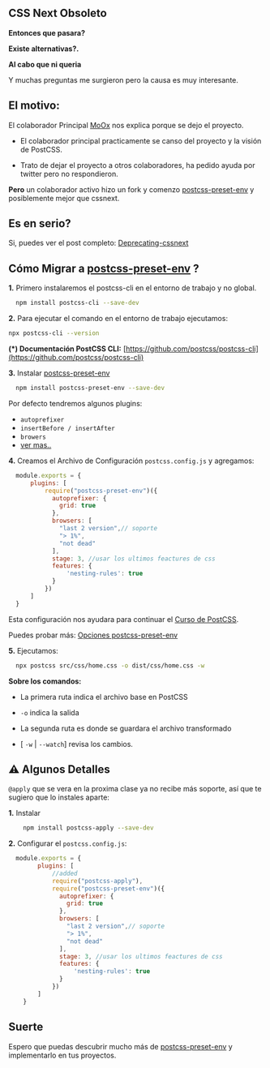 ## CSS Next Obsoleto

**Entonces que pasara?**

**Existe alternativas?.**

**Al cabo que ni queria**

Y muchas preguntas me surgieron pero la causa es muy interesante.

## El motivo:

  El colaborador Principal [MoOx](https://github.com/MoOx) nos explica porque se dejo el proyecto.

  - El colaborador principal practicamente se canso del proyecto y la visión de PostCSS.

  - Trato de dejar el proyecto a otros colaboradores, ha pedido ayuda por twitter pero no respondieron.

**Pero** un colaborador activo hizo un fork y comenzo [postcss-preset-env](https://preset-env.cssdb.org) y posiblemente mejor que cssnext.

## Es en serio?
  Si, puedes ver el post completo: 
  [Deprecating-cssnext](https://moox.io/blog/deprecating-cssnext/)


## Cómo Migrar a [postcss-preset-env](https://preset-env.cssdb.org) ?

**1.** Primero instalaremos el postcss-cli en el entorno de trabajo y no global.

```sh
  npm install postcss-cli --save-dev
```

**2.** Para ejecutar el comando en el entorno de trabajo ejecutamos:

```sh
npx postcss-cli --version
```

**(*) Documentación PostCSS CLI:** [https://github.com/postcss/postcss-cli](https://github.com/postcss/postcss-cli)

**3.** Instalar [postcss-preset-env](https://preset-env.cssdb.org/)

```sh
  npm install postcss-preset-env --save-dev
```

Por defecto tendremos algunos plugins:
  - `autoprefixer`
  - `insertBefore / insertAfter`
  - `browers`
  - [ver mas..](https://github.com/csstools/postcss-preset-env#options)


**4.** Creamos el Archivo de Configuración
  `postcss.config.js` y agregamos:

  ```js
    module.exports = {
        plugins: [
            require("postcss-preset-env")({
              autoprefixer: {
                grid: true
              },
              browsers: [
                "last 2 version",// soporte
                "> 1%",
                "not dead"
              ],
              stage: 3, //usar los ultimos feactures de css
              features: {
                  'nesting-rules': true
              }
            })
        ]
    }
  ```

  Esta configuración nos ayudara para continuar el [Curso de PostCSS](https://platzi.com/clases/postcss).
  
  
  Puedes probar más: [Opciones postcss-preset-env](https://github.com/csstools/postcss-preset-env#options)

  **5.** Ejecutamos:
  
  ```sh
    npx postcss src/css/home.css -o dist/css/home.css -w 
  ```
  **Sobre los comandos:**
  - La primera ruta indica el archivo base en PostCSS

  - `-o` indica la salida

  - La segunda ruta es donde se guardara el archivo transformado

  - [ `-w` | `--watch`] revisa los cambios.

## ⚠️ Algunos Detalles
`@apply` que se vera en la proxima clase ya no recibe más soporte, así que te sugiero que lo instales aparte:

**1.** Instalar
```sh
	npm install postcss-apply --save-dev
```

**2.** Configurar el `postcss.config.js`:

```js
  module.exports = {
        plugins: [
            //added
            require("postcss-apply"),
            require("postcss-preset-env")({
              autoprefixer: {
                grid: true
              },
              browsers: [
                "last 2 version",// soporte
                "> 1%",
                "not dead"
              ],
              stage: 3, //usar los ultimos feactures de css
              features: {
                  'nesting-rules': true
              }
            })
        ]
    }
```


## Suerte
  Espero que puedas descubrir mucho más de [postcss-preset-env](https://preset-env.cssdb.org/) y implementarlo en tus proyectos.